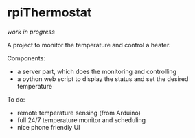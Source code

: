 rpiThermostat
=============

*work in progress*

A project to monitor the temperature and control a heater.

Components:

- a server part, which does the monitoring and controlling
- a python web script to display the status and set the desired temperature


To do:

- remote temperature sensing (from Arduino)
- full 24/7 temperature monitor and scheduling
- nice phone friendly UI
